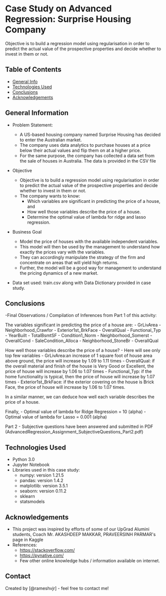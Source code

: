 # Case Study on Advanced Regression: Surprise Housing Company

Objective is to build a regression model using regularisation in order to predict the actual value of the prospective properties and decide whether to invest in them or not.


## Table of Contents
* [General Info](#general-information)
* [Technologies Used](#technologies-used)
* [Conclusions](#conclusions)
* [Acknowledgements](#acknowledgements)

<!-- You can include any other section that is pertinent to your problem -->

## General Information
- Problem Statement:
    - A US-based housing company named Surprise Housing has decided to enter the Australian market. 
    - The company uses data analytics to purchase houses at a price below their actual values and flip them on at a higher price. 
    - For the same purpose, the company has collected a data set from the sale of houses in Australia. The data is provided in the CSV file 

- Objective
    - Objective is to build a regression model using regularisation in order to predict the actual value of the prospective properties and decide whether to invest in them or not.
    - The company wants to know:
        - Which variables are significant in predicting the price of a house, and
        - How well those variables describe the price of a house.
        - Determine the optimal value of lambda for ridge and lasso regression.

- Business Goal
    - Model the price of houses with the available independent variables. 
    - This model will then be used by the management to understand how exactly the prices vary with the variables. 
    - They can accordingly manipulate the strategy of the firm and concentrate on areas that will yield high returns. 
    - Further, the model will be a good way for management to understand the pricing dynamics of a new market.

- Data set used: train.csv along with Data Dictionary provided in case study.


## Conclusions
-Final Observations / Compilation of Inferences from Part 1 of this activity:

The variables significant in predicting the price of a house are:
    - GrLivArea
    - Neighborhood_Crawfor
    - Exterior1st_BrkFace
    - OverallQual
    - Functional_Typ
    - YearBuilt
    - TotalBsmtSF
    - Condition1_Norm
    - Neighborhood_Somerst
    - OverallCond
    - SaleCondition_Alloca
    - Neighborhood_StoneBr
    - OverallQual

How well those variables describe the price of a house? 
    - Here will see only top few variables
        - GrLivArea:an increase of 1 square foot of house area above ground, the price will increase by 1.09 to 1.11 times
        - OverallQual: if the overall material and finish of the house is Very Good or Excellent, the price of house will increase by 1.06 to 1.07 times
        - Functional_Typ: if the home functionality is typical, then the price of house will increase by 1.07 times
        - Exterior1st_BrkFace: if the exterior covering on the house is Brick Face, the price of house will increase by 1.06 to 1.07 times.

In a similar manner, we can deduce how well each variable describes the price of a house.

Finally, 
    - Optimal value of lambda for Ridge Regression = 10 (alpha)
    - Optimal value of lambda for Lasso = 0.001 (alpha)

Part 2 - Subjective questions have been answered and submitted in PDF (AdvancedRegression_Assignment_SubjectiveQuestions_Part2.pdf)


## Technologies Used
- Python 3.0
- Jupyter Notebook
- Libraries used in this case study:
    - numpy: version 1.21.5
    - pandas: version 1.4.2
    - matplotlib: version 3.5.1
    - seaborn: version 0.11.2
    - sklearn
    - statsmodels


## Acknowledgements
- This project was inspired by efforts of some of our UpGrad Alumini students, Coach Mr. AKASHDEEP MAKKAR, PRAVEERSINH PARMAR's page in Kaggle
- References: 
    - https://stackoverflow.com/
    - https://pynative.com/
    - Few other online knowledge hubs / information available on internet.
    

## Contact
Created by [@rameshvjr] - feel free to contact me!